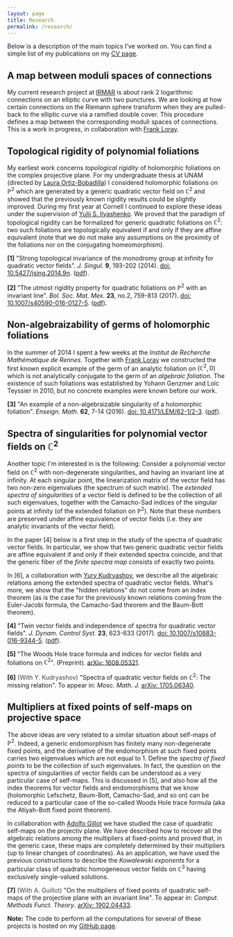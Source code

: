 ```yaml
---
layout: page
title: Research
permalink: /research/
---
```


<meta http-equiv="Content-Type" content="text/html; charset=utf-8"/>  <!-- For correct rendering with Emacs -->


Below is a description of the main topics I've worked on. You can find a simple list of my publications on my [CV page](/cv/).


## A map between moduli spaces of connections

My current research project at [IRMAR](http://irmar.univ-rennes1.fr/english/) is about rank 2 logarithmic connections on an elliptic curve with two punctures. We are looking at how certain connections on the Riemann sphere transform when they are pulled-back to the elliptic curve via a ramified double cover. This procedure defines a map between the corresponding moduli spaces of connections. This is a work in progress, in collaboration with [Frank Loray](http://perso.univ-rennes1.fr/frank.loray/).


## Topological rigidity of polynomial foliations

My earliest work concerns _topological rigidity_ of holomorphic foliations on the complex projective plane. For my undergraduate thesis at UNAM (directed by [Laura Ortiz-Bobadilla](http://www.matem.unam.mx/fsd/laura)) I considered holomorphic foliations on $\mathbb{P}^2$ which are generated by a generic quadratic vector field on $\mathbb{C}^2$ and showed that the previously known rigidity results could be slightly improved.  During my first year at Cornell I continued to explore these ideas under the supervision of [Yulij S. Ilyashenko](https://www.math.cornell.edu/m/People/Faculty/ilyashenko). We proved that the paradigm of topological rigidity can be formalized for generic quadratic foliations on $\mathbb{C}^2$: two such foliations are topologically equivalent if and only if they are affine equivalent (note that we do not make any assumptions on the proximity of the foliations nor on the conjugating homeomorphism).

**[1]** "Strong topological invariance of the monodromy group at infinity for quadratic vector fields". _J. Singul._ **9**, 193-202 (2014). [doi: 10.5427/jsing.2014.9n](http://dx.doi.org/10.5427/jsing.2014.9n). (<a href="{{ site.baseurl }}/documents/papers/strong_top_invariance-2014.pdf">pdf</a>).

**[2]** "The utmost rigidity property for quadratic foliations on $\mathbb{P}^2$ with an invariant line". _Bol. Soc. Mat. Mex._ **23**, no.2, 759-813 (2017). [doi: 10.1007/s40590-016-0127-5](http://doi.org/10.1007/s40590-016-0127-5). (<a href="{{ site.baseurl }}/documents/papers/utmost-rigidity-property2016.pdf">pdf</a>).


## Non-algebraizability of germs of holomorphic foliations

In the summer of 2014 I spent a few weeks at the _Institut de Recherche Mathématique de Rennes_. Together with [Frank Loray](http://perso.univ-rennes1.fr/frank.loray/) we constructed the first known explicit example of the germ of an analytic foliation on $(\mathbb{C}^2,0)$ which is not analytically conjugate to the germ of an _algebraic foliation_. The existence of such foliations was established by Yohann Genzmer and Loïc Teyssier in 2010, but no concrete examples were known before our work.

**[3]** "An example of a non-algebraizable singularity of a holomorphic foliation".  _Enseign. Math._ **62**, 7-14 (2016). [doi: 10.4171/LEM/62-1/2-3](http://doi.org/10.4171/LEM/62-1/2-3). (<a href="{{ site.baseurl }}/documents/papers/example_non-algebraic-2016.pdf">pdf</a>).


## Spectra of singularities for polynomial vector fields on $\mathbb{C}^2$

Another topic I'm interested in is the following: Consider a polynomial vector field on $\mathbb{C}^2$ with non-degenerate singularities, and having an invariant line at infinity. At each singular point, the linearization matrix of the vector field has two non-zero eigenvalues (the spectrum of such matrix).  The _extended spectra of singularities_ of a vector field is defined to be the collection of all such eigenvalues, together with the Camacho-Sad indices of the singular points at infinity (of the extended foliation on $\mathbb{P}^2$). Note that these numbers are preserved under affine equivalence of vector fields (i.e. they are analytic invariants of the vector field).

In the paper [4] below is a first step in the study of the spectra of quadratic vector fields. In particular, we show that two generic quadratic vector fields are affine equivalent if and only if their extended spectra coincide, and that the generic fiber of the _finite spectra map_ consists of exactly two points.

In [6], a collaboration with [Yury Kudryashov](https://www.math.cornell.edu/m/People/bynetid/ik333), we describe all the algebraic relations among the extended spectra of quadratic vector fields. What's more, we show that the "hidden relations" do not come from an index theorem (as is the case for the previously known relations coming from the Euler-Jacobi formula, the Camacho-Sad theorem and the Baum-Bott theorem).

**[4]** "Twin vector fields and independence of spectra for quadratic vector fields".  _J. Dynam. Control Syst._ **23**, 623-633 (2017). [doi: 10.1007/s10883-016-9344-5](http://doi.org/10.1007/s10883-016-9344-5). (<a href="{{ site.baseurl }}/documents/papers/twin_vector_fields-2016.pdf">pdf</a>).

**[5]** "The Woods Hole trace formula and indices for vector fields and foliations on $\mathbb{C}^2$". (Preprint). [arXiv: 1608.05321](https://arxiv.org/abs/1608.05321).

**[6]** <font color=424242>(With Y. Kudryashov)</font> "Spectra of quadratic vector fields on $\mathbb{C}^2$: The missing relation". To appear in: *Mosc. Math. J.* [arXiv: 1705.06340](https://arxiv.org/abs/1705.06340).


## Multipliers at fixed points of self-maps on projective space

The above ideas are very related to a similar situation about self-maps of $\mathbb{P}^2$. Indeed, a generic endomorphism has finitely many non-degenerate fixed points, and the derivative of the endomorphism at such fixed points carries two eigenvalues which are not equal to 1. Define the _spectra of fixed points_ to be the collection of such eigenvalues. In fact, the question on the spectra of singularities of vector fields can be understood as a very particular case of self-maps. This is discussed in [5], and also how all the index theorems for vector fields and endomorphisms that we know (holomorphic Lefschetz, Baum-Bott, Camacho-Sad, and so on) can be reduced to a particular case of the so-called Woods Hole trace formula (aka the Atiyah-Bott fixed point theorem). 

In collaboration with [Adolfo Gillot](https://www.matem.unam.mx/~guillot/) we have studied the case of quadratic self-maps on the projectiv plane. We have described how to recover all the algebraic relations among the multipliers at fixed-points and proved that, in the generic case, these maps are completely determined by their multipliers (up to linear changes of coordinates). As an application, we have used the previous constructions to describe the *Kowalewski exponents* for a particular class of quadratic homogeneous vector fields on $\mathbb{C}^3$ having exclusively single-valued solutions.

**[7]** <font color=424242>(With A. Guillot)</font> "On the multipliers of fixed points of quadratic self-maps of the projective plane with an invariant line". To appear in: *Comput. Methods Funct. Theory*. [arXiv: 1902.04433](https://arxiv.org/abs/1902.04433).

**Note:** The code to perform all the computations for several of these projects is hosted on my [GitHub page](https://github.com/valentermz).

&nbsp;

&nbsp;
